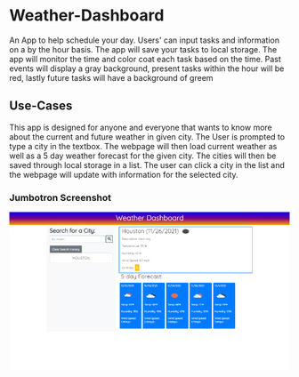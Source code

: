 # Weather-Dashboard 
An App to help schedule your day. Users' can input tasks and information on a by the hour basis. The app will save your tasks to local storage. The app will monitor the time and color coat each task based on the time. Past events will display a gray background, present tasks within the hour will be red, lastly future tasks will have a background of greem

## Use-Cases
This app is designed for anyone and everyone that wants to know more about the current and future weather in given city. The User is prompted to type a city in the textbox. The webpage will then load current weather as well as a 5 day weather forecast for the given city. The cities will then be saved through local storage in a list. The user can click a city in the list and the webpage will update with information for the selected city. 


### Jumbotron Screenshot 
![Weather Dashbaord](./assets/images/weather.png "Weather landing page image")



